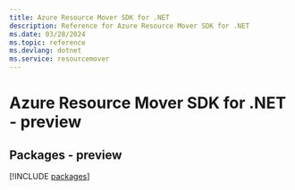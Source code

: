 ```yaml
---
title: Azure Resource Mover SDK for .NET
description: Reference for Azure Resource Mover SDK for .NET
ms.date: 03/28/2024
ms.topic: reference
ms.devlang: dotnet
ms.service: resourcemover
---
```

# Azure Resource Mover SDK for .NET - preview
## Packages - preview
[!INCLUDE [packages](resource-mover-index.md)]